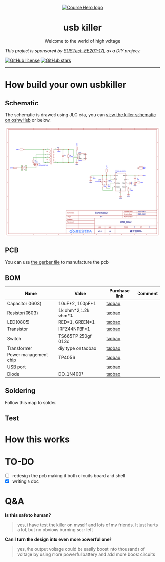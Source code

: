 <div>
<p align="center">
<a href="https://www.pixilart.com/art/usbkiller-sr2357abcd61f96" >
  <img width="200" src="https://i.postimg.cc/0N19M2bg/sr2357abcd61f96.png" alt="Course Hero logo">
</a>
  </p>  
<h1 align="center">
  usb killer
</h1>
<p align="center">
Welcome to the world of high voltage
</p>
</div>

_This project is sponsored by [SUSTech-EE201-17L](https://nces.cra.moe/course/286/) as a DIY projecy._ 

[![GitHub license](https://img.shields.io/github/license/drinktoomuchsax/usb-killer)](https://github.com/drinktoomuchsax/usb-killer/blob/main/LICENSE)      [![GitHub stars](https://img.shields.io/github/stars/drinktoomuchsax/usb-killer?style=social)](https://github.com/drinktoomuchsax/usb-killer/stargazers/)

---

# How build your own usbkiller
## Schematic
The schematic is drawed using JLC eda, you can [view the killer schematic on oshwHub](https://oshwhub.com/drinktoomuchsax/usb_killer_ac-version) or below.

![schematic](killerSchematic.png)

## PCB 
You can use [the gerber file](killerGerber.zip) to manufacture the pcb
## BOM

| Name                  | Value                 | Purchase link | Comment |
| --------------------- | --------------------- | ------------- | ------- |
| Capacitor(0603)       | 10uF\*2, 100pF\*1     | [taobao]()    |         |
| Resistor(0603)        | 1k ohm\*2,1.2k ohm\*1 | [taobao]()    |         |
| LED(0805)             | RED\*1, GREEN\*1      | [taobao]()    |         |
| Transistor            | IRFZ44NPBF\*1         | [taobao]()    |         |
| Switch                | TS665TP 250gf 013c    | [taobao]()    |         |
| Transformer           | diy type on taobao    | [taobao]()    |         |
| Power management chip | TP4056                | [taobao]()    |         |
| USB port              |                       | [taobao]()    |         |
| Diode                 | DO_1N4007             | [taobao]()    |         |

## Soldering

Follow this map to solder.
## Test

# How this works

# TO-DO

- [ ] redesign the pcb making it both circuits board and shell
- [x] writing a doc

# Q&A
**Is this safe to human?**
> yes, i have test the killer on myself and lots of my friends. It just hurts a lot, but no obvious burning scar left

**Can I turn the design into even more powerful one?**  
> yes, the output voltage could be easily boost into thousands of voltage by using more powerful battery and add more boost circuits
